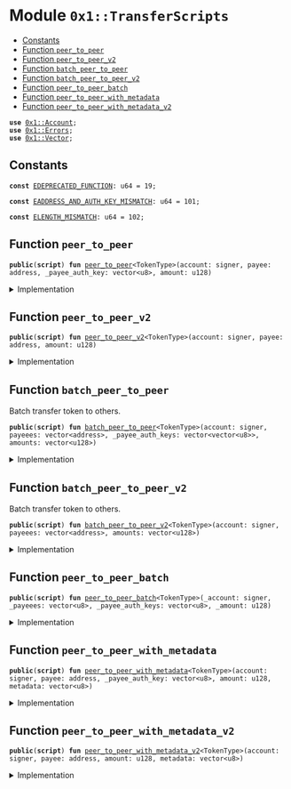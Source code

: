 
<a name="0x1_TransferScripts"></a>

# Module `0x1::TransferScripts`



-  [Constants](#@Constants_0)
-  [Function `peer_to_peer`](#0x1_TransferScripts_peer_to_peer)
-  [Function `peer_to_peer_v2`](#0x1_TransferScripts_peer_to_peer_v2)
-  [Function `batch_peer_to_peer`](#0x1_TransferScripts_batch_peer_to_peer)
-  [Function `batch_peer_to_peer_v2`](#0x1_TransferScripts_batch_peer_to_peer_v2)
-  [Function `peer_to_peer_batch`](#0x1_TransferScripts_peer_to_peer_batch)
-  [Function `peer_to_peer_with_metadata`](#0x1_TransferScripts_peer_to_peer_with_metadata)
-  [Function `peer_to_peer_with_metadata_v2`](#0x1_TransferScripts_peer_to_peer_with_metadata_v2)


<pre><code><b>use</b> <a href="Account.md#0x1_Account">0x1::Account</a>;
<b>use</b> <a href="Errors.md#0x1_Errors">0x1::Errors</a>;
<b>use</b> <a href="Vector.md#0x1_Vector">0x1::Vector</a>;
</code></pre>



<a name="@Constants_0"></a>

## Constants


<a name="0x1_TransferScripts_EDEPRECATED_FUNCTION"></a>



<pre><code><b>const</b> <a href="TransferScripts.md#0x1_TransferScripts_EDEPRECATED_FUNCTION">EDEPRECATED_FUNCTION</a>: u64 = 19;
</code></pre>



<a name="0x1_TransferScripts_EADDRESS_AND_AUTH_KEY_MISMATCH"></a>



<pre><code><b>const</b> <a href="TransferScripts.md#0x1_TransferScripts_EADDRESS_AND_AUTH_KEY_MISMATCH">EADDRESS_AND_AUTH_KEY_MISMATCH</a>: u64 = 101;
</code></pre>



<a name="0x1_TransferScripts_ELENGTH_MISMATCH"></a>



<pre><code><b>const</b> <a href="TransferScripts.md#0x1_TransferScripts_ELENGTH_MISMATCH">ELENGTH_MISMATCH</a>: u64 = 102;
</code></pre>



<a name="0x1_TransferScripts_peer_to_peer"></a>

## Function `peer_to_peer`



<pre><code><b>public</b>(<b>script</b>) <b>fun</b> <a href="TransferScripts.md#0x1_TransferScripts_peer_to_peer">peer_to_peer</a>&lt;TokenType&gt;(account: signer, payee: address, _payee_auth_key: vector&lt;u8&gt;, amount: u128)
</code></pre>



<details>
<summary>Implementation</summary>


<pre><code><b>public</b>(<b>script</b>) <b>fun</b> <a href="TransferScripts.md#0x1_TransferScripts_peer_to_peer">peer_to_peer</a>&lt;TokenType: store&gt;(account: signer, payee: address, _payee_auth_key: vector&lt;u8&gt;, amount: u128) {
     <a href="TransferScripts.md#0x1_TransferScripts_peer_to_peer_v2">peer_to_peer_v2</a>&lt;TokenType&gt;(account, payee, amount)
}
</code></pre>



</details>

<a name="0x1_TransferScripts_peer_to_peer_v2"></a>

## Function `peer_to_peer_v2`



<pre><code><b>public</b>(<b>script</b>) <b>fun</b> <a href="TransferScripts.md#0x1_TransferScripts_peer_to_peer_v2">peer_to_peer_v2</a>&lt;TokenType&gt;(account: signer, payee: address, amount: u128)
</code></pre>



<details>
<summary>Implementation</summary>


<pre><code><b>public</b>(<b>script</b>) <b>fun</b> <a href="TransferScripts.md#0x1_TransferScripts_peer_to_peer_v2">peer_to_peer_v2</a>&lt;TokenType: store&gt;(account: signer, payee: address, amount: u128) {
    <b>if</b> (!<a href="Account.md#0x1_Account_exists_at">Account::exists_at</a>(payee)) {
        <a href="Account.md#0x1_Account_create_account_with_address">Account::create_account_with_address</a>&lt;TokenType&gt;(payee);
    };
    <a href="Account.md#0x1_Account_pay_from">Account::pay_from</a>&lt;TokenType&gt;(&account, payee, amount)
}
</code></pre>



</details>

<a name="0x1_TransferScripts_batch_peer_to_peer"></a>

## Function `batch_peer_to_peer`

Batch transfer token to others.


<pre><code><b>public</b>(<b>script</b>) <b>fun</b> <a href="TransferScripts.md#0x1_TransferScripts_batch_peer_to_peer">batch_peer_to_peer</a>&lt;TokenType&gt;(account: signer, payeees: vector&lt;address&gt;, _payee_auth_keys: vector&lt;vector&lt;u8&gt;&gt;, amounts: vector&lt;u128&gt;)
</code></pre>



<details>
<summary>Implementation</summary>


<pre><code><b>public</b>(<b>script</b>) <b>fun</b> <a href="TransferScripts.md#0x1_TransferScripts_batch_peer_to_peer">batch_peer_to_peer</a>&lt;TokenType: store&gt;(account: signer, payeees: vector&lt;address&gt;, _payee_auth_keys: vector&lt;vector&lt;u8&gt;&gt;, amounts: vector&lt;u128&gt;) {
     <a href="TransferScripts.md#0x1_TransferScripts_batch_peer_to_peer_v2">batch_peer_to_peer_v2</a>&lt;TokenType&gt;(account, payeees, amounts)
}
</code></pre>



</details>

<a name="0x1_TransferScripts_batch_peer_to_peer_v2"></a>

## Function `batch_peer_to_peer_v2`

Batch transfer token to others.


<pre><code><b>public</b>(<b>script</b>) <b>fun</b> <a href="TransferScripts.md#0x1_TransferScripts_batch_peer_to_peer_v2">batch_peer_to_peer_v2</a>&lt;TokenType&gt;(account: signer, payeees: vector&lt;address&gt;, amounts: vector&lt;u128&gt;)
</code></pre>



<details>
<summary>Implementation</summary>


<pre><code><b>public</b>(<b>script</b>) <b>fun</b> <a href="TransferScripts.md#0x1_TransferScripts_batch_peer_to_peer_v2">batch_peer_to_peer_v2</a>&lt;TokenType: store&gt;(account: signer, payeees: vector&lt;address&gt;, amounts: vector&lt;u128&gt;) {
    <b>let</b> len = <a href="Vector.md#0x1_Vector_length">Vector::length</a>(&payeees);
    <b>assert</b>(len == <a href="Vector.md#0x1_Vector_length">Vector::length</a>(&amounts), <a href="TransferScripts.md#0x1_TransferScripts_ELENGTH_MISMATCH">ELENGTH_MISMATCH</a>);
    <b>let</b> i = 0;
    <b>while</b> (i &lt; len){
        <b>let</b> payee = *<a href="Vector.md#0x1_Vector_borrow">Vector::borrow</a>(&payeees, i);
        <b>if</b> (!<a href="Account.md#0x1_Account_exists_at">Account::exists_at</a>(payee)) {
            <a href="Account.md#0x1_Account_create_account_with_address">Account::create_account_with_address</a>&lt;TokenType&gt;(payee);
        };
        <b>let</b> amount = *<a href="Vector.md#0x1_Vector_borrow">Vector::borrow</a>(&amounts, i);
        <a href="Account.md#0x1_Account_pay_from">Account::pay_from</a>&lt;TokenType&gt;(&account, payee, amount);
        i = i + 1;
    }
}
</code></pre>



</details>

<a name="0x1_TransferScripts_peer_to_peer_batch"></a>

## Function `peer_to_peer_batch`



<pre><code><b>public</b>(<b>script</b>) <b>fun</b> <a href="TransferScripts.md#0x1_TransferScripts_peer_to_peer_batch">peer_to_peer_batch</a>&lt;TokenType&gt;(_account: signer, _payeees: vector&lt;u8&gt;, _payee_auth_keys: vector&lt;u8&gt;, _amount: u128)
</code></pre>



<details>
<summary>Implementation</summary>


<pre><code><b>public</b>(<b>script</b>) <b>fun</b> <a href="TransferScripts.md#0x1_TransferScripts_peer_to_peer_batch">peer_to_peer_batch</a>&lt;TokenType: store&gt;(_account: signer, _payeees: vector&lt;u8&gt;, _payee_auth_keys: vector&lt;u8&gt;, _amount: u128) {
    <b>abort</b> <a href="Errors.md#0x1_Errors_deprecated">Errors::deprecated</a>(<a href="TransferScripts.md#0x1_TransferScripts_EDEPRECATED_FUNCTION">EDEPRECATED_FUNCTION</a>)
}
</code></pre>



</details>

<a name="0x1_TransferScripts_peer_to_peer_with_metadata"></a>

## Function `peer_to_peer_with_metadata`



<pre><code><b>public</b>(<b>script</b>) <b>fun</b> <a href="TransferScripts.md#0x1_TransferScripts_peer_to_peer_with_metadata">peer_to_peer_with_metadata</a>&lt;TokenType&gt;(account: signer, payee: address, _payee_auth_key: vector&lt;u8&gt;, amount: u128, metadata: vector&lt;u8&gt;)
</code></pre>



<details>
<summary>Implementation</summary>


<pre><code><b>public</b>(<b>script</b>) <b>fun</b> <a href="TransferScripts.md#0x1_TransferScripts_peer_to_peer_with_metadata">peer_to_peer_with_metadata</a>&lt;TokenType: store&gt;(
    account: signer,
    payee: address,
    _payee_auth_key: vector&lt;u8&gt;,
    amount: u128,
    metadata: vector&lt;u8&gt;,
) {
     <a href="TransferScripts.md#0x1_TransferScripts_peer_to_peer_with_metadata_v2">peer_to_peer_with_metadata_v2</a>&lt;TokenType&gt;(account, payee, amount, metadata)
}
</code></pre>



</details>

<a name="0x1_TransferScripts_peer_to_peer_with_metadata_v2"></a>

## Function `peer_to_peer_with_metadata_v2`



<pre><code><b>public</b>(<b>script</b>) <b>fun</b> <a href="TransferScripts.md#0x1_TransferScripts_peer_to_peer_with_metadata_v2">peer_to_peer_with_metadata_v2</a>&lt;TokenType&gt;(account: signer, payee: address, amount: u128, metadata: vector&lt;u8&gt;)
</code></pre>



<details>
<summary>Implementation</summary>


<pre><code><b>public</b>(<b>script</b>) <b>fun</b> <a href="TransferScripts.md#0x1_TransferScripts_peer_to_peer_with_metadata_v2">peer_to_peer_with_metadata_v2</a>&lt;TokenType: store&gt;(
        account: signer,
        payee: address,
        amount: u128,
        metadata: vector&lt;u8&gt;,
) {
    <b>if</b> (!<a href="Account.md#0x1_Account_exists_at">Account::exists_at</a>(payee)) {
        <a href="Account.md#0x1_Account_create_account_with_address">Account::create_account_with_address</a>&lt;TokenType&gt;(payee);
    };
    <a href="Account.md#0x1_Account_pay_from_with_metadata">Account::pay_from_with_metadata</a>&lt;TokenType&gt;(&account,payee, amount, metadata)
}
</code></pre>



</details>
